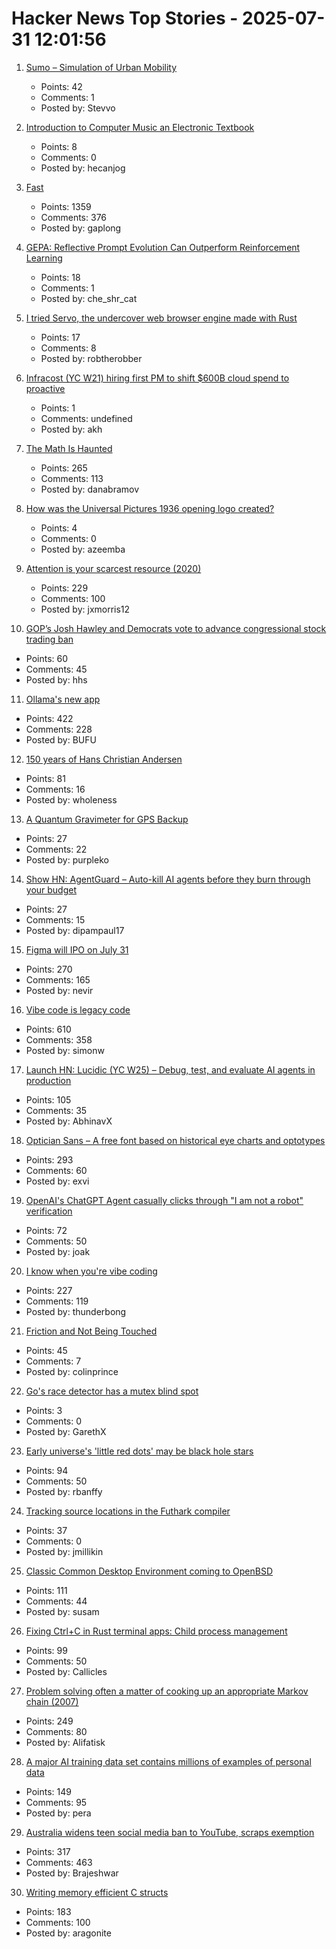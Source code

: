 # Hacker News Top Stories - 2025-07-31 12:01:56

1. [Sumo – Simulation of Urban Mobility](https://eclipse.dev/sumo/)
   - Points: 42
   - Comments: 1
   - Posted by: Stevvo

2. [Introduction to Computer Music an Electronic Textbook](https://cmtext.com/)
   - Points: 8
   - Comments: 0
   - Posted by: hecanjog

3. [Fast](https://www.catherinejue.com/fast)
   - Points: 1359
   - Comments: 376
   - Posted by: gaplong

4. [GEPA: Reflective Prompt Evolution Can Outperform Reinforcement Learning](https://arxiviq.substack.com/p/gepa-reflective-prompt-evolution)
   - Points: 18
   - Comments: 1
   - Posted by: che_shr_cat

5. [I tried Servo, the undercover web browser engine made with Rust](https://www.spacebar.news/servo-undercover-web-browser-engine/)
   - Points: 17
   - Comments: 8
   - Posted by: robtherobber

6. [Infracost (YC W21) hiring first PM to shift $600B cloud spend to proactive](https://www.ycombinator.com/companies/infracost/jobs/ukwJ299-senior-product-manager)
   - Points: 1
   - Comments: undefined
   - Posted by: akh

7. [The Math Is Haunted](https://overreacted.io/the-math-is-haunted/)
   - Points: 265
   - Comments: 113
   - Posted by: danabramov

8. [How was the Universal Pictures 1936 opening logo created?](https://movies.stackexchange.com/questions/128020/how-was-the-universal-pictures-1936-opening-logo-created)
   - Points: 4
   - Comments: 0
   - Posted by: azeemba

9. [Attention is your scarcest resource (2020)](https://www.benkuhn.net/attention/)
   - Points: 229
   - Comments: 100
   - Posted by: jxmorris12

10. [GOP’s Josh Hawley and Democrats vote to advance congressional stock trading ban](https://www.cbsnews.com/news/hawley-democrats-vote-stock-trading-ban-committee/)
   - Points: 60
   - Comments: 45
   - Posted by: hhs

11. [Ollama's new app](https://ollama.com/blog/new-app)
   - Points: 422
   - Comments: 228
   - Posted by: BUFU

12. [150 years of Hans Christian Andersen](https://www.newstatesman.com/culture/books/book-of-the-day/2025/07/150-years-of-the-bizarre-hans-christian-andersen)
   - Points: 81
   - Comments: 16
   - Posted by: wholeness

13. [A Quantum Gravimeter for GPS Backup](https://spectrum.ieee.org/quantum-gravity-sensor)
   - Points: 27
   - Comments: 22
   - Posted by: purpleko

14. [Show HN: AgentGuard – Auto-kill AI agents before they burn through your budget](https://github.com/dipampaul17/AgentGuard)
   - Points: 27
   - Comments: 15
   - Posted by: dipampaul17

15. [Figma will IPO on July 31](https://www.figma.com/blog/ipo-pricing/)
   - Points: 270
   - Comments: 165
   - Posted by: nevir

16. [Vibe code is legacy code](https://blog.val.town/vibe-code)
   - Points: 610
   - Comments: 358
   - Posted by: simonw

17. [Launch HN: Lucidic (YC W25) – Debug, test, and evaluate AI agents in production](undefined)
   - Points: 105
   - Comments: 35
   - Posted by: AbhinavX

18. [Optician Sans – A free font based on historical eye charts and optotypes](https://optician-sans.com/)
   - Points: 293
   - Comments: 60
   - Posted by: exvi

19. [OpenAI's ChatGPT Agent casually clicks through "I am not a robot" verification](https://arstechnica.com/information-technology/2025/07/openais-chatgpt-agent-casually-clicks-through-i-am-not-a-robot-verification-test/)
   - Points: 72
   - Comments: 50
   - Posted by: joak

20. [I know when you're vibe coding](https://alexkondov.com/i-know-when-youre-vibe-coding/)
   - Points: 227
   - Comments: 119
   - Posted by: thunderbong

21. [Friction and Not Being Touched](https://tante.cc/2025/07/30/friction-and-not-being-touched/)
   - Points: 45
   - Comments: 7
   - Posted by: colinprince

22. [Go's race detector has a mutex blind spot](https://doublefree.dev/go-race-mutex-blindspot/)
   - Points: 3
   - Comments: 0
   - Posted by: GarethX

23. [Early universe's 'little red dots' may be black hole stars](https://www.science.org/content/article/early-universe-s-little-red-dots-may-be-black-hole-stars)
   - Points: 94
   - Comments: 50
   - Posted by: rbanffy

24. [Tracking source locations in the Futhark compiler](https://futhark-lang.org/blog/2025-07-29-tracking-source-locations.html)
   - Points: 37
   - Comments: 0
   - Posted by: jmillikin

25. [Classic Common Desktop Environment coming to OpenBSD](https://undeadly.org/cgi?action=article;sid=20250730080301)
   - Points: 111
   - Comments: 44
   - Posted by: susam

26. [Fixing Ctrl+C in Rust terminal apps: Child process management](https://www.fiveonefour.com/blog/Fixing-ctrl-c-in-terminal-apps-child-process-management)
   - Points: 99
   - Comments: 50
   - Posted by: Callicles

27. [Problem solving often a matter of cooking up an appropriate Markov chain (2007)](http://math.uchicago.edu/~shmuel/Network-course-readings/Markov_chain_tricks.pdf)
   - Points: 249
   - Comments: 80
   - Posted by: Alifatisk

28. [A major AI training data set contains millions of examples of personal data](https://www.technologyreview.com/2025/07/18/1120466/a-major-ai-training-data-set-contains-millions-of-examples-of-personal-data/)
   - Points: 149
   - Comments: 95
   - Posted by: pera

29. [Australia widens teen social media ban to YouTube, scraps exemption](https://www.reuters.com/legal/litigation/australia-widens-teen-social-media-ban-youtube-scraps-exemption-2025-07-29/)
   - Points: 317
   - Comments: 463
   - Posted by: Brajeshwar

30. [Writing memory efficient C structs](https://tomscheers.github.io/2025/07/29/writing-memory-efficient-structs-post.html)
   - Points: 183
   - Comments: 100
   - Posted by: aragonite

